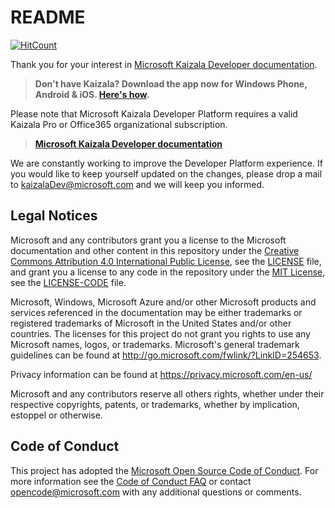# README

[![HitCount](http://hits.dwyl.io/arghyadeep99/kaizala-docs.svg)](http://hits.dwyl.io/arghyadeep99/kaizala-docs)

Thank you for your interest in [Microsoft Kaizala Developer documentation](Articles/index.md).

> **Don't have Kaizala? Download the app now for Windows Phone, Android & iOS. [Here's how](Articles/install.md).**

Please note that Microsoft Kaizala Developer Platform requires a valid Kaizala Pro or Office365 organizational subscription.

> **[Microsoft Kaizala Developer documentation](Articles/index.md)**

We are constantly working to improve the Developer Platform experience. If you would like to keep yourself updated on the changes, please drop a mail to kaizalaDev@microsoft.com and we will keep you informed.




## Legal Notices

Microsoft and any contributors grant you a license to the Microsoft documentation and other content
in this repository under the [Creative Commons Attribution 4.0 International Public License](https://creativecommons.org/licenses/by/4.0/legalcode),
see the [LICENSE](LICENSE) file, and grant you a license to any code in the repository under the [MIT License](https://opensource.org/licenses/MIT), see the
[LICENSE-CODE](LICENSE-CODE) file.

Microsoft, Windows, Microsoft Azure and/or other Microsoft products and services referenced in the documentation
may be either trademarks or registered trademarks of Microsoft in the United States and/or other countries.
The licenses for this project do not grant you rights to use any Microsoft names, logos, or trademarks.
Microsoft's general trademark guidelines can be found at http://go.microsoft.com/fwlink/?LinkID=254653.

Privacy information can be found at https://privacy.microsoft.com/en-us/

Microsoft and any contributors reserve all others rights, whether under their respective copyrights, patents,
or trademarks, whether by implication, estoppel or otherwise.

## Code of Conduct

This project has adopted the [Microsoft Open Source Code of Conduct](https://opensource.microsoft.com/codeofconduct/). For more information see the [Code of Conduct FAQ](https://opensource.microsoft.com/codeofconduct/faq/) or contact [opencode@microsoft.com](mailto:opencode@microsoft.com) with any additional questions or comments.
